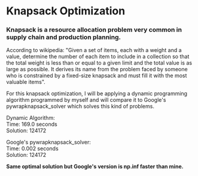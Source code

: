 # Knapsack Optimization

### Knapsack is a resource allocation problem very common in supply chain and production planning.

According to wikipedia: "Given a set of items, each with a weight and a value, determine the number of each item to include in a collection so that the total weight is less than or equal to a given limit and the total value is as large as possible. It derives its name from the problem faced by someone who is constrained by a fixed-size knapsack and must fill it with the most valuable items".<p>

For this knapsack optimization, I will be applying a dynamic programming algorithm programmed by myself and will compare it to Google's pywrapknapsack_solver which solves this kind of problems.<p>

Dynamic Algorithm:<br/>
  Time: 169.0 seconds<br/>
  Solution: 124172<p>

Google's pywrapknapsack_solver:<br/>
  Time: 0.002 seconds<br/>
  Solution: 124172<br/>
  
__Same optimal solution but Google's version is np.inf faster than mine.__

